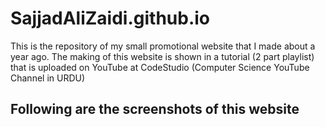# SajjadAliZaidi.github.io
This is the repository of my small promotional website that I made about a year ago. The making of this website is shown in a tutorial (2 part playlist) that is uploaded on YouTube at CodeStudio (Computer Science YouTube Channel in URDU)

## Following are the screenshots of this website

